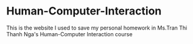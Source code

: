 # Human-Computer-Interaction
This is the website I used to save my personal homework in Ms.Tran Thi Thanh Nga's Human-Computer Interaction course
